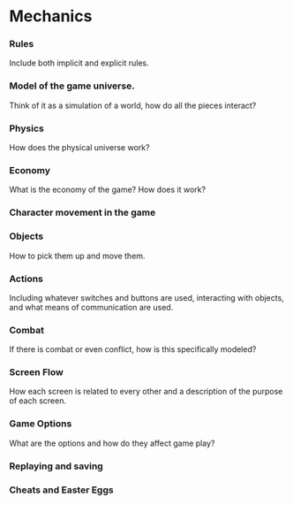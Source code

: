 # Mechanics

### Rules
Include both implicit and explicit rules.

### Model of the game universe.
Think of it as a simulation of a world, how do all the pieces
interact?

### Physics
How does the physical universe work?

### Economy
What is the economy of the game? How does it work?

### Character movement in the game

### Objects
How to pick them up and move them.

### Actions
Including whatever switches and buttons are used, interacting with objects, and
what means of communication are used.

### Combat
If there is combat or even conflict, how is this specifically modeled?

### Screen Flow
How each screen is related to every other and a description of the purpose
of each screen.

### Game Options
What are the options and how do they affect game play?

### Replaying and saving

### Cheats and Easter Eggs
